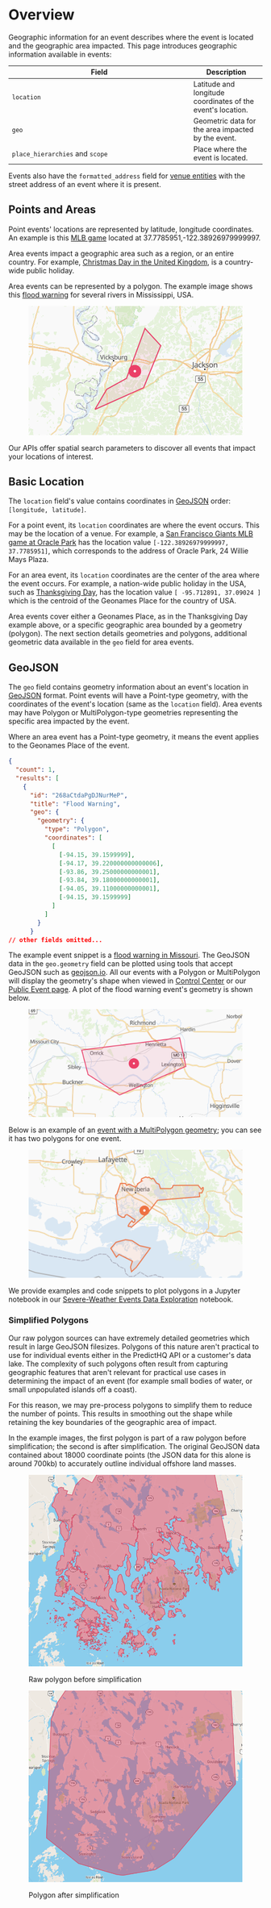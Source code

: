 # Overview

Geographic information for an event describes where the event is located and the geographic area impacted. This page introduces geographic information available in events:

<table><thead><tr><th width="346">Field</th><th>Description</th></tr></thead><tbody><tr><td><code>location</code></td><td>Latitude and longitude coordinates of the event's location.</td></tr><tr><td><code>geo</code></td><td>Geometric data for the area impacted by the event.</td></tr><tr><td><code>place_hierarchies</code> and <code>scope</code></td><td>Place where the event is located.</td></tr></tbody></table>

Events also have the `formatted_address` field for [venue entities](../../predicthq-data/entities.md) with the street address of an event where it is present.

## **Points and Areas**

Point events' locations are represented by latitude, longitude coordinates. An example is this [MLB game](https://events.predicthq.com/events/97iX53YAGnCwF9TGx3) located at 37.7785951,-122.38926979999997.

Area events impact a geographic area such as a region, or an entire country. For example, [Christmas Day in the United Kingdom](https://events.predicthq.com/events/KmzdXpxZEq9M), is a country-wide public holiday.

Area events can be represented by a polygon. The example image shows this [flood warning](https://events.predicthq.com/events/24gdWYbR9M7DzJBVdY) for several rivers in Mississippi, USA.

<figure><img src="../../../.gitbook/assets/flood-warning-example.png" alt=""><figcaption></figcaption></figure>

Our APIs offer spatial search parameters to discover all events that impact your locations of interest.

## Basic Location

The `location` field's value contains coordinates in [GeoJSON](https://geojson.org/) order: `[longitude, latitude]`.

For a point event, its `location` coordinates are where the event occurs. This may be the location of a venue. For example, a [San Francisco Giants MLB game at Oracle Park](https://events.predicthq.com/events/97iX53YAGnCwF9TGx3) has the location value `[-122.38926979999997, 37.7785951]`, which corresponds to the address of Oracle Park, 24 Willie Mays Plaza.

For an area event, its `location` coordinates are the center of the area where the event occurs. For example, a nation-wide public holiday in the USA, such as [Thanksgiving Day](https://events.predicthq.com/events/gEkxDPqErD5n), has the location value `[ -95.712891, 37.09024 ]` which is the centroid of the Geonames Place for the country of USA.

Area events cover either a Geonames Place, as in the Thanksgiving Day example above, or a specific geographic area bounded by a geometry (polygon). The next section details geometries and polygons, additional geometric data available in the `geo` field for area events.

## GeoJSON

The `geo` field contains geometry information about an event's location in [GeoJSON](https://geojson.org/) format. Point events will have a Point-type geometry, with the coordinates of the event's location (same as the `location` field). Area events may have Polygon or MultiPolygon-type geometries representing the specific area impacted by the event.

Where an area event has a Point-type geometry, it means the event applies to the Geonames Place of the event.

```json
{
  "count": 1,
  "results": [
    {
      "id": "268aCtdaPgDJNurMeP",
      "title": "Flood Warning",
      "geo": {
        "geometry": {
          "type": "Polygon",
          "coordinates": [
            [
              [-94.15, 39.1599999],
              [-94.17, 39.220000000000006],
              [-93.86, 39.25000000000001],
              [-93.84, 39.18000000000001],
              [-94.05, 39.11000000000001],
              [-94.15, 39.1599999]
            ]
          ]
        }
      }
// other fields omitted...
```

The example event snippet is a [flood warning in Missouri](https://events.predicthq.com/events/268aCtdaPgDJNurMeP). The GeoJSON data in the `geo.geometry` field can be plotted using tools that accept GeoJSON such as [geojson.io](https://geojson.io/). All our events with a Polygon or MultiPolygon will display the geometry's shape when viewed in [Control Center](https://control.predicthq.com/search/events/268aCtdaPgDJNurMeP) or our [Public Event page](https://events.predicthq.com/events/268aCtdaPgDJNurMeP). A plot of the flood warning event's geometry is shown below.

<figure><img src="../../../.gitbook/assets/event-polygon-example.png" alt=""><figcaption></figcaption></figure>

Below is an example of an [event with a MultiPolygon geometry](https://events.predicthq.com/events/8qbpLh7PDjK3Crpj6b); you can see it has two polygons for one event.

<figure><img src="../../../.gitbook/assets/event-multipolygon-example.png" alt=""><figcaption></figcaption></figure>

We provide examples and code snippets to plot polygons in a Jupyter notebook in our [Severe-Weather Events Data Exploration](../events-api-guides/severe-weather-events-data-science-guides.md) notebook.

### Simplified Polygons

Our raw polygon sources can have extremely detailed geometries which result in large GeoJSON filesizes. Polygons of this nature aren't practical to use for individual events either in the PredictHQ API or a customer's data lake. The complexity of such polygons often result from capturing geographic features that aren't relevant for practical use cases in determining the impact of an event (for example small bodies of water, or small unpopulated islands off a coast).

For this reason, we may pre-process polygons to simplify them to reduce the number of points. This results in smoothing out the shape while retaining the key boundaries of the geographic area of impact.

In the example images, the first polygon is part of a raw polygon before simplification; the second is after simplification. The original GeoJSON data contained about 18000 coordinate points (the JSON data for this alone is around 700kb) to accurately outline individual offshore land masses.

<figure><img src="../../../.gitbook/assets/maine-county-raw.png" alt=""><figcaption><p>Raw polygon before simplification</p></figcaption></figure>

<figure><img src="../../../.gitbook/assets/maine-county-simplified.png" alt=""><figcaption><p>Polygon after simplification</p></figcaption></figure>
